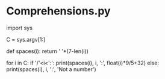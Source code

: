 # Comprehensions.py
import sys

C = sys.argv[1:]

def spaces(i):
    return ' '*(7-len(i))

for i in C:
    if '/'<i<':':
        print(spaces(i), i, ':', float(i)*9/5+32)
    else:
        print(spaces(i), i, ':', 'Not a number')
